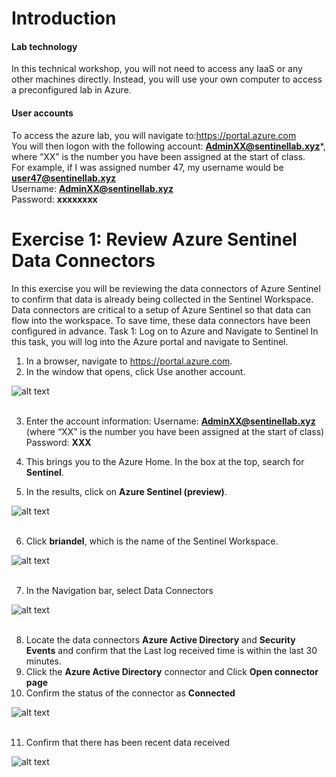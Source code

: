 # Introduction

#### Lab technology
In this technical workshop, you will not need to access any IaaS or any other machines directly. Instead, you will use your own computer to access a preconfigured lab in Azure.

#### User accounts <br>
To access the azure lab, you will navigate to:https://portal.azure.com<br>
You will then logon with the following account:
**AdminXX@sentinellab.xyz***, where “XX” is the number you have been assigned at the start of class.<br>
For example, if I was assigned number 47, my username would be **user47@sentinellab.xyz**<br>
Username: **AdminXX@sentinellab.xyz**<br>
Password: **xxxxxxxx**


# Exercise 1: Review Azure Sentinel Data Connectors
In this exercise you will be reviewing the data connectors of Azure Sentinel to confirm that data is already being collected in the Sentinel Workspace.  Data connectors are critical to a setup of Azure Sentinel so that data can flow into the workspace.  To save time, these data connectors have been configured in advance.
Task 1: Log on to Azure and Navigate to Sentinel
In this task, you will log into the Azure portal and navigate to Sentinel.
1.	In a browser, navigate to https://portal.azure.com.
2.	In the window that opens, click Use another account. 


![alt text](https://raw.githubusercontent.com/Yaniv-Shasha/Sentinel/master/Labs/lab01/screenshots/portal1.PNG
)<br><br>

3.	Enter the account information:
Username: **AdminXX@sentinellab.xyz** (where “XX” is the number you have been assigned at the start of class)<br>
Password: **XXX**

4.	This brings you to the Azure Home. In the box at the top, search for **Sentinel**.
5.	In the results, click on **Azure Sentinel (preview)**.

![alt text](https://raw.githubusercontent.com/Yaniv-Shasha/Sentinel/master/Labs/lab01/screenshots/portal2.PNG
)<br><br>

6.	Click **briandel**, which is the name of the Sentinel Workspace.

![alt text](https://raw.githubusercontent.com/Yaniv-Shasha/Sentinel/master/Labs/lab01/screenshots/workspace.PNG
)<br><br>

7.	In the Navigation bar, select Data Connectors

![alt text](https://raw.githubusercontent.com/Yaniv-Shasha/Sentinel/master/Labs/lab01/screenshots/connectors.PNG
)<br><br>

8.	Locate the data connectors **Azure Active Directory** and **Security Events** and confirm that the Last log received time is within the last 30 minutes.
9.	Click the **Azure Active Directory** connector and Click **Open connector page**
10.	Confirm the status of the connector as **Connected**

![alt text](https://raw.githubusercontent.com/Yaniv-Shasha/Sentinel/master/Labs/lab01/screenshots/AAD.PNG
)<br><br>

11.	Confirm that there has been recent data received

![alt text](https://raw.githubusercontent.com/Yaniv-Shasha/Sentinel/master/Labs/lab01/screenshots/data_ingested.PNG
)<br><br>